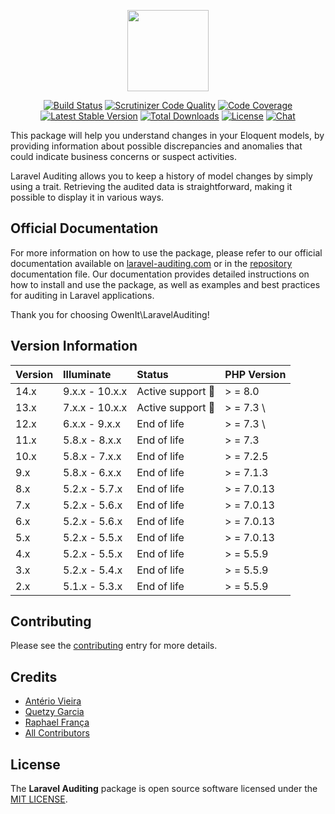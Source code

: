 <p align="center">
    <a href="http://laravel-auditing.com" target="_blank"><img width="130" src="https://laravel-auditing.com/logo.svg#v2"></a>
</p>

<p align="center">
    <a href="https://scrutinizer-ci.com/g/owen-it/laravel-auditing/build-status/master"><img src="https://scrutinizer-ci.com/g/owen-it/laravel-auditing/badges/build.png?b=master" alt="Build Status"></a>
    <a href="https://scrutinizer-ci.com/g/owen-it/laravel-auditing/build-status/master"><img src="https://scrutinizer-ci.com/g/owen-it/laravel-auditing/badges/quality-score.png?b=master" title="Scrutinizer Code Quality"></a>
    <a href="https://scrutinizer-ci.com/g/owen-it/laravel-auditing/build-status/master"><img src="https://scrutinizer-ci.com/g/owen-it/laravel-auditing/badges/coverage.png?b=master" alt="Code Coverage"></a>
    <a href="https://packagist.org/packages/owen-it/laravel-auditing"><img src="https://poser.pugx.org/owen-it/laravel-auditing/v/stable.svg" alt="Latest Stable Version"></a>
    <a href="https://packagist.org/packages/owen-it/laravel-auditing"><img src="https://poser.pugx.org/owen-it/laravel-auditing/d/total.svg" alt="Total Downloads"></a>
    <a href="https://packagist.org/packages/owen-it/laravel-auditing"><img src="https://poser.pugx.org/owen-it/laravel-auditing/license.svg" alt="License"></a>
    <a href="https://discord.gg/csD9ysg"><img src="https://img.shields.io/badge/chat-on%20discord-7289DA.svg" alt="Chat"></a>
</p>

This package will help you understand changes in your Eloquent models, by providing information about possible discrepancies and anomalies that could indicate business concerns or suspect activities. 

Laravel Auditing allows you to keep a history of model changes by simply using a trait. Retrieving the audited data is straightforward, making it possible to display it in various ways.

## Official Documentation

For more information on how to use the package, please refer to our official documentation available on [laravel-auditing.com](https://laravel-auditing.com) or in the [repository](https://github.com/owen-it/laravel-auditing-doc/blob/main/documentation.md) documentation file. Our documentation provides detailed instructions on how to install and use the package, as well as examples and best practices for auditing in Laravel applications.

Thank you for choosing OwenIt\LaravelAuditing!

## Version Information

 Version | Illuminate     | Status                  | PHP Version 
:--------|:---------------|:------------------------|:------------
 14.x    | 9.x.x - 10.x.x | Active support :rocket: | > = 8.0     
 13.x    | 7.x.x - 10.x.x | Active support :rocket: | > = 7.3 \   | 8.0
 12.x    | 6.x.x - 9.x.x  | End of life             | > = 7.3 \   | 8.0
 11.x    | 5.8.x - 8.x.x  | End of life             | > = 7.3     
 10.x    | 5.8.x - 7.x.x  | End of life             | > = 7.2.5   
 9.x     | 5.8.x - 6.x.x  | End of life             | > = 7.1.3   
 8.x     | 5.2.x - 5.7.x  | End of life             | > = 7.0.13  
 7.x     | 5.2.x - 5.6.x  | End of life             | > = 7.0.13  
 6.x     | 5.2.x - 5.6.x  | End of life             | > = 7.0.13  
 5.x     | 5.2.x - 5.5.x  | End of life             | > = 7.0.13  
 4.x     | 5.2.x - 5.5.x  | End of life             | > = 5.5.9   
 3.x     | 5.2.x - 5.4.x  | End of life             | > = 5.5.9   
 2.x     | 5.1.x - 5.3.x  | End of life             | > = 5.5.9   

## Contributing
Please see the [contributing](http://laravel-auditing.com/docs/master/contributing) entry for more details.

## Credits
- [Antério Vieira](https://github.com/anteriovieira)
- [Quetzy Garcia](https://github.com/quetzyg)
- [Raphael França](https://github.com/raphaelfranca)
- [All Contributors](https://github.com/owen-it/laravel-auditing/graphs/contributors)

## License
The **Laravel Auditing** package is open source software licensed under the [MIT LICENSE](LICENSE.md).
